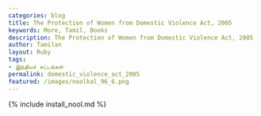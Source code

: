 ```yaml
---  
categories: blog  
title: The Protection of Women from Domestic Violence Act, 2005
keywords: More, Tamil, Books  
description: The Protection of Women from Domestic Violence Act, 2005
author: Tamilan  
layout: Ruby  
tags:     
- இந்தியச் சட்டங்கள்
permalink: domestic_violence_act_2005  
featured: /images/noolkal_96_6.png  
---  
```

{% include install_nool.md %}  
